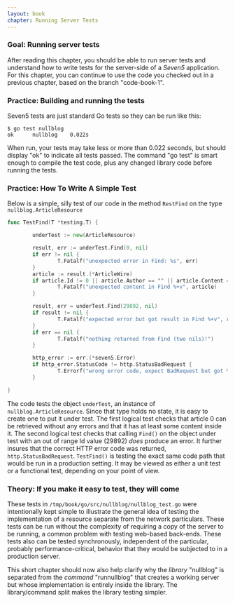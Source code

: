 ```yaml
--- 
layout: book
chapter: Running Server Tests
---
```


### Goal: Running server tests
After reading this chapter, you should be able to run server tests and understand how to write tests for the server-side of a _Seven5_ application. For this chapter, you can continue to use the code you checked out in a previous chapter, based on the branch "code-book-1". 

### Practice: Building and running the tests

Seven5 tests are just standard Go tests so they can be run like this:

```
$ go test nullblog
ok  	nullblog	0.022s
```

When run, your tests may take less or more than 0.022 seconds, but should display "ok" to indicate all tests passed.  The command "go test" is smart enough to compile the test code, plus any changed library code before running the tests.

### Practice: How To Write A Simple Test

Below is a simple, silly test of our code in the method `RestFind` on the type `nullblog.ArticleResource`

```go
func TestFind(T *testing.T) {

        underTest := new(ArticleResource)

        result, err := underTest.Find(0, nil)
        if err != nil {
                T.Fatalf("unexpected error in Find: %s", err)
        }
        article := result.(*ArticleWire)
        if article.Id != 0 || article.Author == "" || article.Content == "" {
                T.Fatalf("unexpected content in Find %+v", article)
        }

        result, err = underTest.Find(29892, nil)
        if result != nil {
                T.Fatalf("expected error but got result in Find %+v", result)
        }
        if err == nil {
                T.Fatalf("nothing returned from Find (two nils)!")
        }

        http_error := err.(*seven5.Error)
        if http_error.StatusCode != http.StatusBadRequest {
                T.Errorf("wrong error code, expect BadRequest but got %d", http_error.StatusCode)
        }

}
```

The code tests the object `underTest`, an instance of `nullblog.ArticleResource`.  Since that type holds no state, it is easy to create one to put it under test. The first logical test checks that article 0 can be retrieved without any errors and that it has at least some content inside it.  The second logical test checks that calling `Find()` on the object under test with an out of range Id value (29892) _does_ produce an error.  It further insures that the correct HTTP error code was returned, `http.StatusBadRequest`.   `TestFind()` is testing the exact same code path that would be run in a production setting.  It may be viewed as either a unit test or a functional test, depending on your point of view.


### Theory: If you make it easy to test, they will come

These tests in `/tmp/book/go/src/nullblog/nullblog_test.go`  were intentionally kept simple to illustrate the general idea of testing the implementation of a resource separate from the network particulars.  These tests can be run without the complexity of requiring a copy of the server to be running, a common problem with testing web-based back-ends.  These tests also can be tested synchronously, independent of the particular, probably performance-critical, behavior that they would be subjected to in a production server.

This short chapter should now also help clarify why the _library_ "nullblog" is separated from the _command_ "runnullblog" that creates a working server but whose implementation is entirely inside the library.  The library/command split makes the library testing simpler.









